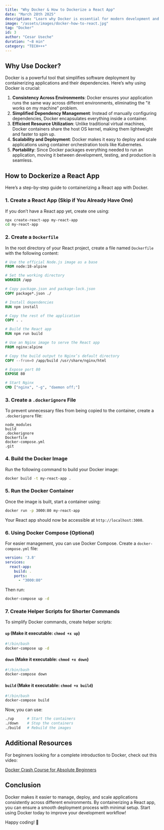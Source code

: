```yaml
---
title: "Why Docker & How to Dockerize a React App"
date: "March 28th 2025"
description: "Learn why Docker is essential for modern development and how to containerize a React app with a step-by-step guide."
image: "/assets/images/docker-how-to-react.jpg"
tag: "Docker"
id: 3
author: "Cesar Useche"
duration: "~8 min"
category: "TECH+++"
---
```


## Why Use Docker?

Docker is a powerful tool that simplifies software deployment by containerizing applications and their dependencies. Here’s why using Docker is crucial:

1. **Consistency Across Environments**: Docker ensures your application runs the same way across different environments, eliminating the "it works on my machine" problem.
2. **Simplified Dependency Management**: Instead of manually configuring dependencies, Docker encapsulates everything inside a container.
3. **Efficient Resource Utilization**: Unlike traditional virtual machines, Docker containers share the host OS kernel, making them lightweight and faster to spin up.
4. **Scalability and Deployment**: Docker makes it easy to deploy and scale applications using container orchestration tools like Kubernetes.
5. **Portability**: Since Docker packages everything needed to run an application, moving it between development, testing, and production is seamless.

## How to Dockerize a React App

Here’s a step-by-step guide to containerizing a React app with Docker.

### 1. Create a React App (Skip if You Already Have One)

If you don’t have a React app yet, create one using:
```sh
npx create-react-app my-react-app
cd my-react-app
```

### 2. Create a `Dockerfile`

In the root directory of your React project, create a file named `Dockerfile` with the following content:

```Dockerfile
# Use the official Node.js image as a base
FROM node:18-alpine

# Set the working directory
WORKDIR /app

# Copy package.json and package-lock.json
COPY package*.json ./

# Install dependencies
RUN npm install

# Copy the rest of the application
COPY . .

# Build the React app
RUN npm run build

# Use an Nginx image to serve the React app
FROM nginx:alpine

# Copy the build output to Nginx’s default directory
COPY --from=0 /app/build /usr/share/nginx/html

# Expose port 80
EXPOSE 80

# Start Nginx
CMD ["nginx", "-g", "daemon off;"]
```

### 3. Create a `.dockerignore` File

To prevent unnecessary files from being copied to the container, create a `.dockerignore` file:

```
node_modules
build
.dockerignore
Dockerfile
docker-compose.yml
.git
```

### 4. Build the Docker Image

Run the following command to build your Docker image:
```sh
docker build -t my-react-app .
```

### 5. Run the Docker Container

Once the image is built, start a container using:
```sh
docker run -p 3000:80 my-react-app
```
Your React app should now be accessible at `http://localhost:3000`.

### 6. Using Docker Compose (Optional)

For easier management, you can use Docker Compose. Create a `docker-compose.yml` file:

```yaml
version: '3.8'
services:
  react-app:
    build: .
    ports:
      - "3000:80"
```

Then run:
```sh
docker-compose up -d
```

### 7. Create Helper Scripts for Shorter Commands

To simplify Docker commands, create helper scripts:

#### `up` (Make it executable: `chmod +x up`)
```sh
#!/bin/bash
docker-compose up -d
```

#### `down` (Make it executable: `chmod +x down`)
```sh
#!/bin/bash
docker-compose down
```

#### `build` (Make it executable: `chmod +x build`)
```sh
#!/bin/bash
docker-compose build
```

Now, you can use:
```sh
./up      # Start the containers
./down    # Stop the containers
./build   # Rebuild the images
```

## Additional Resources

For beginners looking for a complete introduction to Docker, check out this video:

[Docker Crash Course for Absolute Beginners](https://www.youtube.com/watch?v=pg19Z8LL06w)

## Conclusion

Docker makes it easier to manage, deploy, and scale applications consistently across different environments. By containerizing a React app, you can ensure a smooth deployment process with minimal setup. Start using Docker today to improve your development workflow!

Happy coding! 🐋